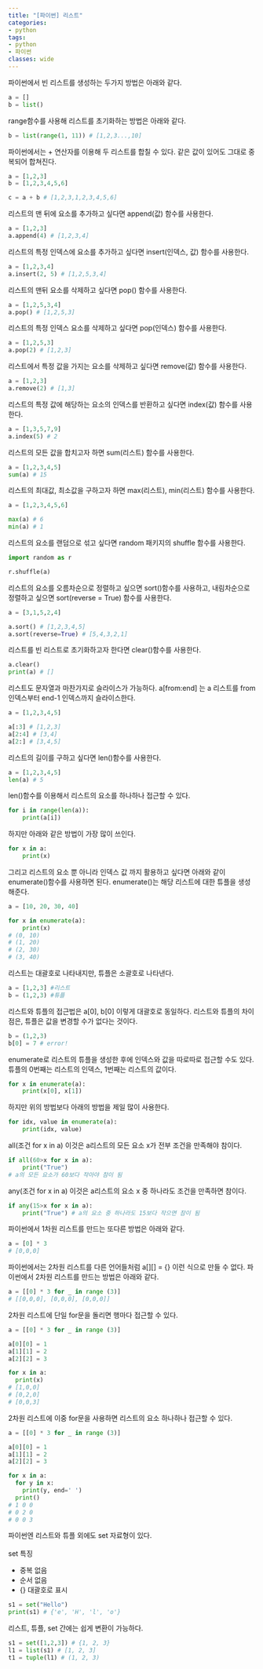 ```yaml
---
title: "[파이썬] 리스트"
categories:
- python
tags:
- python
- 파이썬
classes: wide
---
```


파이썬에서 빈 리스트를 생성하는 두가지 방법은 아래와 같다.

```python
a = []
b = list()
```

range함수를 사용해 리스트를 초기화하는 방법은 아래와 같다.

```python
b = list(range(1, 11)) # [1,2,3...,10]
```

파이썬에서는 + 연산자를 이용해 두 리스트를 합칠 수 있다. 같은 값이 있어도 그대로 중복되어 합쳐진다.

```python
a = [1,2,3]
b = [1,2,3,4,5,6]

c = a + b # [1,2,3,1,2,3,4,5,6]
```

리스트의 맨 뒤에 요소를 추가하고 싶다면 append(값) 함수를 사용한다.

```python
a = [1,2,3]
a.append(4) # [1,2,3,4]
```

리스트의 특정 인덱스에 요소를 추가하고 싶다면 insert(인덱스, 값) 함수를 사용한다.

```python
a = [1,2,3,4]
a.insert(2, 5) # [1,2,5,3,4]
```

리스트의 맨뒤 요소를 삭제하고 싶다면 pop() 함수를 사용한다.

```python
a = [1,2,5,3,4]
a.pop() # [1,2,5,3]
```

리스트의 특정 인덱스 요소를 삭제하고 싶다면 pop(인덱스) 함수를 사용한다.

```python
a = [1,2,5,3]
a.pop(2) # [1,2,3]
```

리스트에서 특정 값을 가지는 요소를 삭제하고 싶다면 remove(값) 함수를 사용한다.

```python
a = [1,2,3]
a.remove(2) # [1,3]
```

리스트의 특정 값에 해당하는 요소의 인덱스를 반환하고 싶다면 index(값) 함수를 사용한다.

```python
a = [1,3,5,7,9]
a.index(5) # 2
```

리스트의 모든 값을 합치고자 하면 sum(리스트) 함수를 사용한다.

```python
a = [1,2,3,4,5]
sum(a) # 15
```

리스트의 최대값, 최소값을 구하고자 하면 max(리스트), min(리스트) 함수를 사용한다.

```python
a = [1,2,3,4,5,6]

max(a) # 6
min(a) # 1
```

리스트의 요소를 랜덤으로 섞고 싶다면 random 패키지의 shuffle 함수를 사용한다.

```python
import random as r

r.shuffle(a)
```

리스트의 요소를 오름차순으로 정렬하고 싶으면 sort()함수를 사용하고, 내림차순으로 정렬하고 싶으면 sort(reverse = True) 함수를 사용한다.

```python
a = [3,1,5,2,4]

a.sort() # [1,2,3,4,5]
a.sort(reverse=True) # [5,4,3,2,1]
```

리스트를 빈 리스트로 초기화하고자 한다면 clear()함수를 사용한다.

```python
a.clear()
print(a) # []
```

리스트도 문자열과 마찬가지로 슬라이스가 가능하다. a[from:end] 는 a 리스트를 from 인덱스부터 end-1 인덱스까지 슬라이스한다.

```python
a = [1,2,3,4,5]

a[:3] # [1,2,3]
a[2:4] # [3,4]
a[2:] # [3,4,5]
```

리스트의 길이를 구하고 싶다면 len()함수를 사용한다.

```python
a = [1,2,3,4,5]
len(a) # 5
```

len()함수를 이용해서 리스트의 요소를 하나하나 접근할 수 있다.

```python
for i in range(len(a)):
	print(a[i])

```

하지만 아래와 같은 방법이 가장 많이 쓰인다.

```python
for x in a:
	print(x)
```

그리고 리스트의 요소 뿐 아니라 인덱스 값 까지 활용하고 싶다면 아래와 같이 enumerate()함수를 사용하면 된다. enumerate()는 해당 리스트에 대한 튜플을 생성해준다.

```python
a = [10, 20, 30, 40]

for x in enumerate(a):
	print(x)
# (0, 10)
# (1, 20)
# (2, 30)
# (3, 40)
```

리스트는 대괄호로 나타내지만, 튜플은 소괄호로 나타낸다.

```python
a = [1,2,3] #리스트
b = (1,2,3) #튜플
```

리스트와 튜플의 접근법은 a[0], b[0] 이렇게 대괄호로 동일하다. 리스트와 튜플의 차이점은, 튜플은 값을 변경할 수가 없다는 것이다.

```python
b = (1,2,3)
b[0] = 7 # error!
```

enumerate로 리스트의 튜플을 생성한 후에 인덱스와 값을 따로따로 접근할 수도 있다. 튜플의 0번째는 리스트의 인덱스, 1번째는 리스트의 값이다.

```python
for x in enumerate(a):
	print(x[0], x[1])
```

하지만 위의 방법보다 아래의 방법을 제일 많이 사용한다.

```python
for idx, value in enumerate(a):
	print(idx, value)
```

all(조건 for x in a) 이것은 a리스트의 모든 요소 x가 전부 조건을 만족해야 참이다.

```python
if all(60>x for x in a):
	print("True")
# a의 모든 요소가 60보다 작아야 참이 됨
```

any(조건 for x in a) 이것은 a리스트의 요소 x 중 하나라도 조건을 만족하면 참이다.

```python
if any(15>x for x in a):
	print("True") # a의 요소 중 하나라도 15보다 작으면 참이 됨
```


파이썬에서 1차원 리스트를 만드는 또다른 방법은 아래와 같다.

```python
a = [0] * 3
# [0,0,0]
```

파이썬에서는 2차원 리스트를 다른 언어들처럼 a[][] = {} 이런 식으로 만들 수 없다. 파이썬에서 2차원 리스트를 만드는 방법은 아래와 같다.

```python
a = [[0] * 3 for _ in range (3)]
# [[0,0,0], [0,0,0], [0,0,0]]
```

2차원 리스트에 단일 for문을 돌리면 행마다 접근할 수 있다.

```python
a = [[0] * 3 for _ in range (3)]

a[0][0] = 1
a[1][1] = 2
a[2][2] = 3

for x in a:
  print(x)
# [1,0,0]
# [0,2,0]
# [0,0,3]
```

2차원 리스트에 이중 for문을 사용하면 리스트의 요소 하나하나 접근할 수 있다.

```python
a = [[0] * 3 for _ in range (3)]

a[0][0] = 1
a[1][1] = 2
a[2][2] = 3

for x in a:
  for y in x:
    print(y, end=' ')
  print()
# 1 0 0
# 0 2 0
# 0 0 3
```

파이썬엔 리스트와 튜플 외에도 set 자료형이 있다.
<br>
<br>set 특징
- 중복 없음
- 순서 없음
- {} 대괄호로 표시

```python
s1 = set("Hello")
print(s1) # {'e', 'H', 'l', 'o'}
```

리스트, 튜플, set 간에는 쉽게 변환이 가능하다.

```python
s1 = set([1,2,3]) # {1, 2, 3}
l1 = list(s1) # [1, 2, 3]
t1 = tuple(l1) # (1, 2, 3)
```